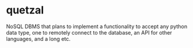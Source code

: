 # quetzal
NoSQL DBMS that plans to implement a functionality to accept any python data type, one to remotely connect to the database, an API for other languages, and a long etc. 
